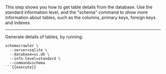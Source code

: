 This step shows you how to get table details from the database. Use the standard information level, and the "schema" command to show more information about tables, such as the columns, primary keys, foreign keys and indexes.

-----

Generate details of tables, by running:

```
schemacrawler \
  --server=sqlite \
  --database=sc.db \
  --info-level=standard \
  --command=schema
```{{execute}}
